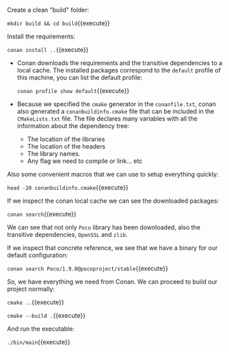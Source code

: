 Create a clean "build" folder:

`mkdir build && cd build`{{execute}}

Install the requirements:

`conan install ..`{{execute}}

- Conan downloads the requirements and the transitive dependencies to a local cache. The installed
packages correspond to the `default` profile of this machine, you can list the default profile:

    `conan profile show default`{{execute}}

- Because we specified the ``cmake`` generator in the ``conanfile.txt``,  conan also generated a ``conanbuildinfo.cmake`` 
file that can be included in the ``CMakeLists.txt`` file. The file declares many variables with all 
the information about the dependency tree:
     - The location of the libraries
     - The location of the headers
     - The library names.
     - Any flag we need to compile or link... etc
 
Also some convenient macros that we can use to setup everything quickly:
 
`head -20 conanbuildinfo.cmake`{{execute}}

If we inspect the conan local cache we can see the downloaded packages:

`conan search`{{execute}}

We can see that not only `Poco` library has been downloaded, also the transitive dependencies, ``OpenSSL`` and ``zlib``.

If we inspect that concrete reference, we see that we have a binary for our default configuration:

`conan search Poco/1.9.0@pocoproject/stable`{{execute}}


So, we have everything we need from Conan. We can proceed to build our project normally:


`cmake ..`{{execute}}

`cmake --build .`{{execute}}

And run the executable:

`./bin/main`{{execute}}
